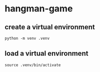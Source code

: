 # hangman-game

## create a virtual environment

```
python -m venv .venv
```

## load a virtual environment

```
source .venv/bin/activate
```
